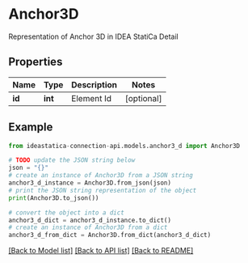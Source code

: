 # Anchor3D

Representation of Anchor 3D in IDEA StatiCa Detail

## Properties

Name | Type | Description | Notes
------------ | ------------- | ------------- | -------------
**id** | **int** | Element Id | [optional] 

## Example

```python
from ideastatica-connection-api.models.anchor3_d import Anchor3D

# TODO update the JSON string below
json = "{}"
# create an instance of Anchor3D from a JSON string
anchor3_d_instance = Anchor3D.from_json(json)
# print the JSON string representation of the object
print(Anchor3D.to_json())

# convert the object into a dict
anchor3_d_dict = anchor3_d_instance.to_dict()
# create an instance of Anchor3D from a dict
anchor3_d_from_dict = Anchor3D.from_dict(anchor3_d_dict)
```
[[Back to Model list]](../README.md#documentation-for-models) [[Back to API list]](../README.md#documentation-for-api-endpoints) [[Back to README]](../README.md)


